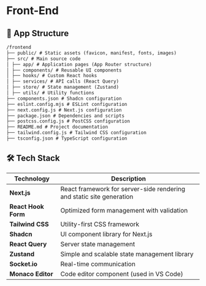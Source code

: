 # Front-End

## 📁 App Structure

```markdown
/frontend
├── public/ # Static assets (favicon, manifest, fonts, images)
├── src/ # Main source code
│ ├── app/ # Application pages (App Router structure)
│ ├── components/ # Reusable UI components
│ ├── hooks/ # Custom React hooks
│ ├── services/ # API calls (React Query)
│ ├── store/ # State management (Zustand)
│ ├── utils/ # Utility functions
├── components.json # Shadcn configuration
├── eslint.config.mjs # ESLint configuration
├── next.config.js # Next.js configuration
├── package.json # Dependencies and scripts
├── postcss.config.js # PostCSS configuration
├── README.md # Project documentation
├── tailwind.config.js # Tailwind CSS configuration
├── tsconfig.json # TypeScript configuration
```

## 🛠️ Tech Stack

| Technology          | Description                                                          |
| ------------------- | -------------------------------------------------------------------- |
| **Next.js**         | React framework for server-side rendering and static site generation |
| **React Hook Form** | Optimized form management with validation                            |
| **Tailwind CSS**    | Utility-first CSS framework                                          |
| **Shadcn**          | UI component library for Next.js                                     |
| **React Query**     | Server state management                                              |
| **Zustand**         | Simple and scalable state management library                         |
| **Socket.io**       | Real-time communication                                              |
| **Monaco Editor**   | Code editor component (used in VS Code)                              |
